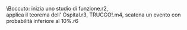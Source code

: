 \Boccuto:
					inizia uno studio di funzione.r2,                                                   
					applica il teorema dell' Ospital.r3,
					TRUCCO!.m4,
					scatena un evento con probabilità inferiore al 10%.r6
